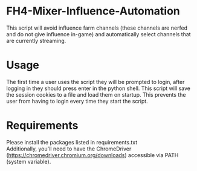 # FH4-Mixer-Influence-Automation
This script will avoid influence farm channels (these channels are nerfed and do not give influence in-game) and automatically select channels that are currently streaming.


# Usage
 The first time a user uses the script they will be prompted to login, after logging in they should press enter in the python shell.
 This script will save the session cookies to a file and load them on startup. This prevents the user from having to login every time they start the script.

# Requirements
Please install the packages listed in requirements.txt </br>
Additionally, you'll need to have the ChromeDriver (https://chromedriver.chromium.org/downloads) accessible via PATH (system variable).
